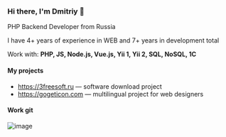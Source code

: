 ### Hi there, I'm Dmitriy 👋
<p>PHP Backend Developer from Russia</p>
<p>I have 4+ years of experience in WEB and 7+ years in development total</p>
<p>Work with: <b>PHP, JS, Node.js, Vue.js, Yii 1, Yii 2, SQL, NoSQL, 1C</b></p>

#### My projects
- <a href="https://3freesoft.ru/">https://3freesoft.ru</a> — software download project
- <a href="https://gogeticon.com/">https://gogeticon.com</a> — multilingual project for web designers 

#### Work git
![image](https://github.com/foulegold/foulegold/assets/32966650/09d100d3-2b2d-4a75-9508-9a01720236f0)
